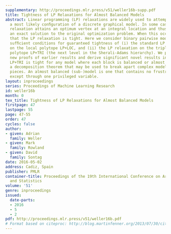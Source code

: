 ```yaml
---
supplementary: http://proceedings.mlr.press/v51/weller16b-supp.pdf
title: Tightness of LP Relaxations for Almost Balanced Models
abstract: Linear programming (LP) relaxations are widely used to attempt to identify
  a most likely conﬁguration of a discrete graphical model. In some cases, the LP
  relaxation attains an optimum vertex at an integral location and thus guarantees
  an exact solution to the original optimization problem. When this occurs, we say
  that the LP relaxation is tight. Here we consider binary pairwise models and derive
  sufﬁcient conditions for guaranteed tightness of (i) the standard LP relaxation
  on the local polytope LP+LOC, and (ii) the LP relaxation on the triplet-consistent
  polytope LP+TRI (the next level in the Sherali-Adams hierarchy). We provide simple
  new proofs of earlier results and derive significant novel results including that
  LP+TRI is tight for any model where each block is balanced or almost balanced, and
  a decomposition theorem that may be used to break apart complex models into smaller
  pieces. An almost balanced (sub-)model is one that contains no frustrated cycles
  except through one privileged variable.
layout: inproceedings
series: Proceedings of Machine Learning Research
id: weller16b
month: 0
tex_title: Tightness of LP Relaxations for Almost Balanced Models
firstpage: 47
lastpage: 55
page: 47-55
order: 47
cycles: false
author:
- given: Adrian
  family: Weller
- given: Mark
  family: Rowland
- given: David
  family: Sontag
date: 2016-05-02
address: Cadiz, Spain
publisher: PMLR
container-title: Proceedings of the 19th International Conference on Artificial Intelligence
  and Statistics
volume: '51'
genre: inproceedings
issued:
  date-parts:
  - 2016
  - 5
  - 2
pdf: http://proceedings.mlr.press/v51/weller16b.pdf
# Format based on citeproc: http://blog.martinfenner.org/2013/07/30/citeproc-yaml-for-bibliographies/
---
```

